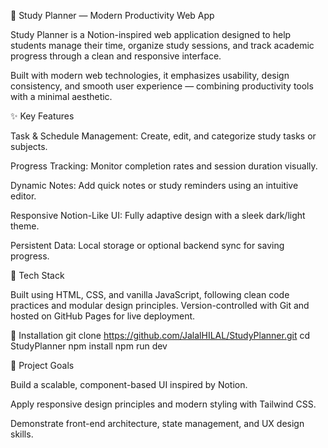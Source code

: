 🧠 Study Planner — Modern Productivity Web App

Study Planner is a Notion-inspired web application designed to help students manage their time, organize study sessions, and track academic progress through a clean and responsive interface.

Built with modern web technologies, it emphasizes usability, design consistency, and smooth user experience — combining productivity tools with a minimal aesthetic.

✨ Key Features

Task & Schedule Management: Create, edit, and categorize study tasks or subjects.

Progress Tracking: Monitor completion rates and session duration visually.

Dynamic Notes: Add quick notes or study reminders using an intuitive editor.

Responsive Notion-Like UI: Fully adaptive design with a sleek dark/light theme.

Persistent Data: Local storage or optional backend sync for saving progress.

🧩 Tech Stack

Built using HTML, CSS, and vanilla JavaScript, following clean code practices and modular design principles.
Version-controlled with Git and hosted on GitHub Pages for live deployment.

🚀 Installation
git clone https://github.com/JalalHILAL/StudyPlanner.git
cd StudyPlanner
npm install
npm run dev

🎯 Project Goals

Build a scalable, component-based UI inspired by Notion.

Apply responsive design principles and modern styling with Tailwind CSS.

Demonstrate front-end architecture, state management, and UX design skills.
